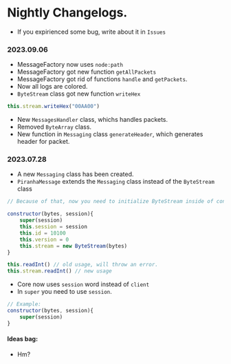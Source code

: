 # Nightly Changelogs.
* If you expirienced some bug, write about it in `Issues`

### 2023.09.06
* MessageFactory now uses `node:path`
* MessageFactory got new function `getAllPackets`
* MessageFactory got rid of functions `handle` and `getPackets`.
* Now all logs are colored.
* `ByteStream` class got new function `writeHex`
```js
this.stream.writeHex("00AA00")
```
* New `MessagesHandler` class, whichs handles packets.
* Removed `ByteArray` class.
* New function in `Messaging` class `generateHeader`, which generates header for packet.

### 2023.07.28
* A new `Messaging` class has been created.
* `PiranhaMessage` extends the `Messaging` class instead of the `ByteStream` class
```js
// Because of that, now you need to initialize ByteStream inside of constructor

constructor(bytes, session){
    super(session)
    this.session = session
    this.id = 10100
    this.version = 0
    this.stream = new ByteStream(bytes)
}

this.readInt() // old usage, will throw an error.
this.stream.readInt() // new usage
```
* Core now uses `session` word instead of `client`
* In `super` you need to use `session`.
```js
// Example:
constructor(bytes, session){
    super(session)
}
```
#### Ideas bag:
* Hm?

